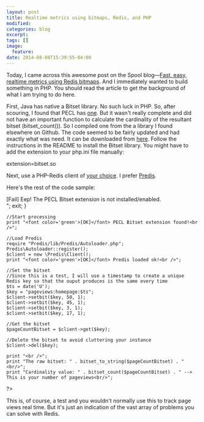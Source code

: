 ```yaml
---
layout: post
title: Realtime metrics using bitmaps, Redis, and PHP
modified:
categories: blog
excerpt:
tags: []
image:
  feature:
date: 2014-08-08T15:39:55-04:00
---
```

<p>Today, I came across this awesome post on the Spool blog&mdash;<a href="http://blog.getspool.com/2011/11/29/fast-easy-realtime-metrics-using-redis-bitmaps/" target="_blank">Fast, easy, realtime metrics using Redis bitmaps</a>. And I immediately wanted to build something in PHP. You should read the article to get the background of what I am trying to do here.</p>
<p>First, Java has native a Bitset library. No such luck in PHP. So, after scouring, I found that PECL has <a href="http://pecl.php.net/package/Bitset" target="_blank">one</a>. But it wasn&#39;t really complete and did not have an important function to calculate the cardinality of the resultant bitset (bitset_count()). So I compiled one from the a library I found elsewhere on Github. The code seemed to be fairly updated and had exactly what was need. It can be downloaded from <a href="https://github.com/snapbill/php-bitset" target="_blank">here</a>. Follow the instructions in the README to install the Bitset library. You might have to add the extension to your php.ini file manually:</p>
<bash>
extension=bitset.so
</bash>
<p>Next, use a PHP-Redis client of <a href="http://redis.io/clients/" target="_blank">your choice</a>. I prefer <a href="https://github.com/nrk/predis" target="_blank">Predis</a>.</p>
<p>Here's the rest of the code sample:</p>
<php>
<?php
	//Check if the bitset extension is available:
	if (!extension_loaded("bitset")) {
		print "<font color='red'>[Fail]</font> Eep! The PECL Bitset extension is not installed/enabled.<br />";
		exit;
	}
		
	//Start processing
	print "<font color='green'>[OK]</font> PECL Bitset extension found!<br />";

	//Load Predis
	require "Predis/lib/Predis/Autoloader.php";
	Predis\Autoloader::register();
	$client = new \Predis\Client();
	print "<font color='green'>[OK]</font> Predis loaded ok!<br />";

	//Set the bitset
	//Since this is a test, I will use a timestamp to create a unique Redis key so that the ouput produces is the same every time
	$ts = date('U');
	$key = "pageviews:homepage:$ts";
	$client->setbit($key, 50, 1);
	$client->setbit($key, 45, 1);
	$client->setbit($key, 3, 1);
	$client->setbit($key, 17, 1);
	
	//Get the bitset
	$pageCountBitset = $client->get($key);

	//Delete the bitset to avoid cluttering your instance
	$client->del($key);

	print "<br />";
	print "The raw bitset: " . bitset_to_string($pageCountBitset) . "<br/>";
	print "Cardinality value: " . bitset_count($pageCountBitset) . " --> This is your number of pageviews<br/>";
?>
</php>
<p>This is, of course, a test and you wouldn't normally use this to track page views real time. But it's just an indication of the vast array of problems you can solve with Redis.</p>